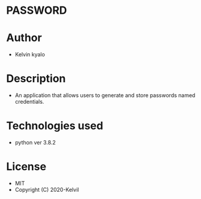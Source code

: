 # PASSWORD

# Author

* Kelvin kyalo

# Description

* An application that allows users to generate and store passwords named credentials.

# Technologies used 

* python ver 3.8.2

# License

* MIT
* Copyright (C) 2020-Kelvil